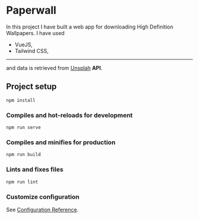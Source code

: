 # Paperwall

In this project I have built a web app for downloading High Definition Wallpapers.
I have used 
* VueJS,
* Tailwind CSS, 
***
and data is retrieved from [Unsplah](https://unsplash.com) **API**. 


## Project setup
```
npm install
```

### Compiles and hot-reloads for development
```
npm run serve
```

### Compiles and minifies for production
```
npm run build
```

### Lints and fixes files
```
npm run lint
```

### Customize configuration
See [Configuration Reference](https://cli.vuejs.org/config/).

